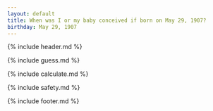 ```yaml
---
layout: default
title: When was I or my baby conceived if born on May 29, 1907?
birthday: May 29, 1907
---
```


{% include header.md %}

{% include guess.md %}

{% include calculate.md %}

{% include safety.md %}

{% include footer.md %}



